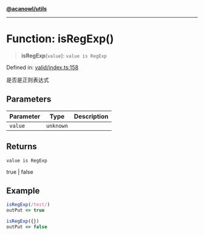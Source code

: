 [**@acanowl/utils**](../../README.md)

***

# Function: isRegExp()

> **isRegExp**(`value`): `value is RegExp`

Defined in: [valid/index.ts:158](https://github.com/acanowl/acanowl-framework/blob/e83eea0b29b448bee66564c78f8f3ea4fab8f88b/packages/utils/src/valid/index.ts#L158)

是否是正则表达式

## Parameters

| Parameter | Type | Description |
| ------ | ------ | ------ |
| `value` | `unknown` |  |

## Returns

`value is RegExp`

true | false

## Example

```ts
isRegExp(/test/)
outPut => true

isRegExp({})
outPut => false
```
